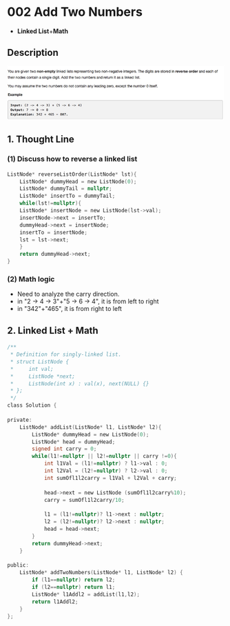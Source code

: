 # 002 Add Two Numbers

- **Linked List**+**Math**


## Description
![IMAGE](resources/7F12A86957BACF436B2C2F981C0CD6AF.jpg)



## 1. Thought Line

### (1) Discuss how to reverse a linked list

```c
ListNode* reverseListOrder(ListNode* lst){
	ListNode* dummyHead = new ListNode(0);
	ListNode* dummyTail = nullptr;
	ListNode* insertTo = dummyTail;
	while(lst!=nullptr){
	ListNode* insertNode = new ListNode(lst->val);
	insertNode->next = insertTo;
	dummyHead->next = insertNode;
	insertTo = insertNode;
	lst = lst->next;
	}
	return dummyHead->next;
}
```

### (2) Math logic
- Need to analyze the carry direction.
- in "2 -> 4 -> 3"+"5 -> 6 -> 4", it is from left to right
- in "342"+"465", it is from right to left


## 2. Linked List + Math

```c
/**
 * Definition for singly-linked list.
 * struct ListNode {
 *     int val;
 *     ListNode *next;
 *     ListNode(int x) : val(x), next(NULL) {}
 * };
 */
class Solution {

private:
    ListNode* addList(ListNode* l1, ListNode* l2){
        ListNode* dummyHead = new ListNode(0);
        ListNode* head = dummyHead;
        signed int carry = 0;
        while(l1!=nullptr || l2!=nullptr || carry !=0){
            int l1Val = (l1!=nullptr) ? l1->val : 0;
            int l2Val = (l2!=nullptr) ? l2->val : 0;
            int sumOfl1l2carry = l1Val + l2Val + carry;
            
            head->next = new ListNode (sumOfl1l2carry%10);
            carry = sumOfl1l2carry/10;
            
            l1 = (l1!=nullptr)? l1->next : nullptr;
            l2 = (l2!=nullptr)? l2->next : nullptr;
            head = head->next;
        }
        return dummyHead->next;
    }

public:
    ListNode* addTwoNumbers(ListNode* l1, ListNode* l2) {
        if (l1==nullptr) return l2;
        if (l2==nullptr) return l1;
        ListNode* l1Addl2 = addList(l1,l2);
        return l1Addl2;
    }
};
```

